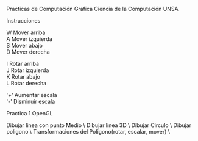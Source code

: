 
Practicas de Computación Grafica Ciencia de la Computación UNSA

Instrucciones

W  Mover arriba <br/>
A  Mover izquierda <br/>
S  Mover abajo <br/>
D  Mover derecha <br/>

I  Rotar arriba <br/>
J  Rotar izquierda <br/>
K  Rotar abajo <br/>
L  Rotar derecha <br/>

'+'  Aumentar escala <br/>
'-'  Disminuir escala <br/>



Practica 1 OpenGL

Dibujar linea con punto Medio \\
Dibujar linea 3D \\
Dibujar Circulo \\
Dibujar poligono \\
Transformaciones del Poligono(rotar, escalar, mover) \\

